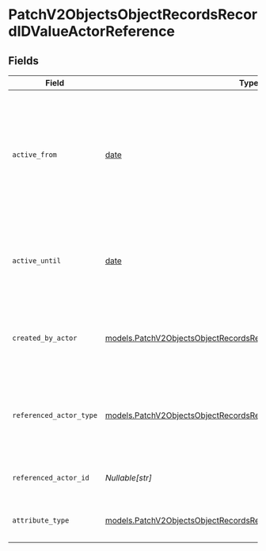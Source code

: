 # PatchV2ObjectsObjectRecordsRecordIDValueActorReference


## Fields

| Field                                                                                                                                                | Type                                                                                                                                                 | Required                                                                                                                                             | Description                                                                                                                                          | Example                                                                                                                                              |
| ---------------------------------------------------------------------------------------------------------------------------------------------------- | ---------------------------------------------------------------------------------------------------------------------------------------------------- | ---------------------------------------------------------------------------------------------------------------------------------------------------- | ---------------------------------------------------------------------------------------------------------------------------------------------------- | ---------------------------------------------------------------------------------------------------------------------------------------------------- |
| `active_from`                                                                                                                                        | [date](https://docs.python.org/3/library/datetime.html#date-objects)                                                                                 | :heavy_check_mark:                                                                                                                                   | The point in time at which this value was made "active". `active_from` can be considered roughly analogous to `created_at`.                          | 2023-01-01T15:00:00.000000000Z                                                                                                                       |
| `active_until`                                                                                                                                       | [date](https://docs.python.org/3/library/datetime.html#date-objects)                                                                                 | :heavy_check_mark:                                                                                                                                   | The point in time at which this value was deactivated. If `null`, the value is active.                                                               | 2023-01-01T15:00:00.000000000Z                                                                                                                       |
| `created_by_actor`                                                                                                                                   | [models.PatchV2ObjectsObjectRecordsRecordIDCreatedByActor1](../models/patchv2objectsobjectrecordsrecordidcreatedbyactor1.md)                         | :heavy_check_mark:                                                                                                                                   | The actor that created this value.                                                                                                                   | {<br/>"type": "workspace-member",<br/>"id": "50cf242c-7fa3-4cad-87d0-75b1af71c57b"<br/>}                                                             |
| `referenced_actor_type`                                                                                                                              | [models.PatchV2ObjectsObjectRecordsRecordIDReferencedActorType](../models/patchv2objectsobjectrecordsrecordidreferencedactortype.md)                 | :heavy_check_mark:                                                                                                                                   | The type of the referenced actor. [Read more information on actor types here](/docs/actors).                                                         | workspace-member                                                                                                                                     |
| `referenced_actor_id`                                                                                                                                | *Nullable[str]*                                                                                                                                      | :heavy_check_mark:                                                                                                                                   | The ID of the referenced actor.                                                                                                                      | 50cf242c-7fa3-4cad-87d0-75b1af71c57b                                                                                                                 |
| `attribute_type`                                                                                                                                     | [models.PatchV2ObjectsObjectRecordsRecordIDAttributeTypeActorReference](../models/patchv2objectsobjectrecordsrecordidattributetypeactorreference.md) | :heavy_check_mark:                                                                                                                                   | The attribute type of the value.                                                                                                                     | actor-reference                                                                                                                                      |